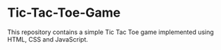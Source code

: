 # Tic-Tac-Toe-Game
This repository contains a simple Tic Tac Toe game implemented using HTML, CSS and JavaScript.
